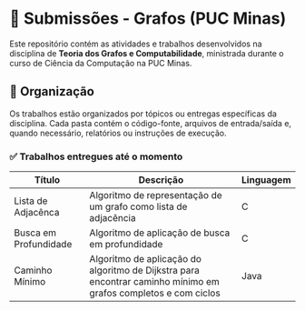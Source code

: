 # 🧠 Submissões - Grafos (PUC Minas)

Este repositório contém as atividades e trabalhos desenvolvidos na disciplina de **Teoria dos Grafos e Computabilidade**, ministrada durante o curso de Ciência da Computação na PUC Minas.

## 📂 Organização

Os trabalhos estão organizados por tópicos ou entregas específicas da disciplina. Cada pasta contém o código-fonte, arquivos de entrada/saída e, quando necessário, relatórios ou instruções de execução.

### ✅ Trabalhos entregues até o momento

| Título | Descrição | Linguagem |
|--------|-----------|-----------|
|Lista de Adjacênca|Algoritmo de representação de um grafo como lista de adjacência|C|
|Busca em Profundidade|Algoritmo de aplicação de busca em profundidade|C|
|Caminho Mínimo|Algoritmo de aplicação do algoritmo de Dijkstra para encontrar caminho mínimo em grafos completos e com ciclos|Java|
